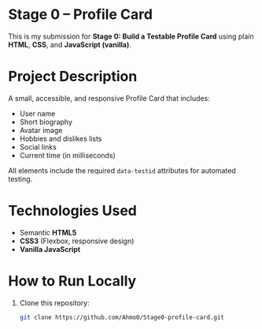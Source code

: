 # Stage 0 – Profile Card

This is my submission for **Stage 0: Build a Testable Profile Card** using plain **HTML**, **CSS**, and **JavaScript (vanilla)**.

# Project Description
A small, accessible, and responsive Profile Card that includes:
- User name  
- Short biography  
- Avatar image  
- Hobbies and dislikes lists  
- Social links  
- Current time (in milliseconds)  

All elements include the required `data-testid` attributes for automated testing.

# Technologies Used
- Semantic **HTML5**
- **CSS3** (Flexbox, responsive design)
- **Vanilla JavaScript**

# How to Run Locally
1. Clone this repository:
   ```bash
   git clone https://github.com/Ahmo0/Stage0-profile-card.git
